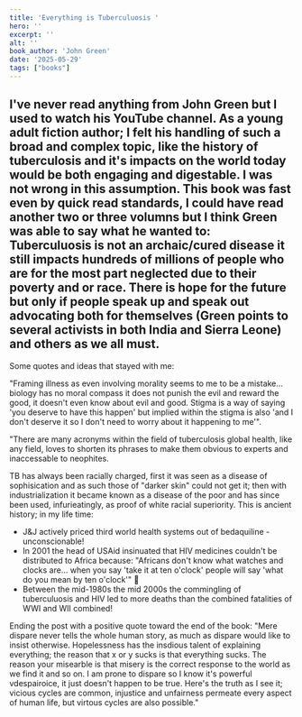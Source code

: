 ```yaml
---
title: 'Everything is Tuberculuosis '
hero: ''
excerpt: ''
alt: ''
book_author: 'John Green'
date: '2025-05-29'
tags: ["books"]
---
```


I've never read anything from John Green but I used to watch his YouTube channel. As a young adult fiction author; I felt his handling of such a broad and complex topic, like the history of tuberculosis and it's impacts on the world today would be both engaging and digestable. I was not wrong in this assumption. This book was fast even by quick read standards, I could have read another two or three volumns but I think Green was able to say what he wanted to: Tuberculuosis is not an archaic/cured disease it still impacts hundreds of millions of people who are for the most part neglected due to their poverty and or race. There is hope for the future but only if people speak up and speak out advocating both for themselves (Green points to several activists in both India and Sierra Leone) and others as we all must.
---
Some quotes and ideas that stayed with me:

"Framing illness as even involving morality seems to me to be a mistake... biology has no moral compass it does not punish the evil and reward the good, it doesn't even know about evil and good.  Stigma is a way of saying 'you deserve to have this happen' but implied within the stigma is also 'and I don't deserve it so I don't need to worry about it happening to me'".

"There are many acronyms within the field of tuberculosis global health, like any field, loves to shorten its phrases to make them obvious to experts and inaccessable to neophites. 

TB has always been racially charged, first it was seen as a disease of sophisication and as such those of "darker skin" could not get it; then with industrialization it became known as a disease of the poor and has since been used, infurieatingly, as proof of white racial superiority. This is ancient history; in my life time:
* J&J actively priced third world health systems out of bedaquiline - unconscionable! 
* In 2001 the head of  USAid insinuated that HIV medicines couldn't be distributed to Africa because: "Africans don't know what watches and clocks are... when you say 'take it at ten o'clock' people will say 'what do you mean by ten o'clock'" 🤯
* Between the mid-1980s the mid 2000s the commingling of tuberculuosis and HIV led to more deaths than the combined fatalities of WWI and WII combined!

Ending the post with a positive quote toward the end of the book:
"Mere dispare never tells the whole human story, as much as dispare would like to insist otherwise. Hopelessness has the insdious talent of explaining everything; the reason that x or y sucks is that everything sucks. The reason your misearble is that misery is the correct response to the world as we find it and so on. I am prone to dispare so I know it's powerful vdespairoice, it just doesn't happen to be true. Here's the truth as I see it; vicious cycles are common, injustice and unfairness permeate every aspect of human life, but virtous cycles are also possible."